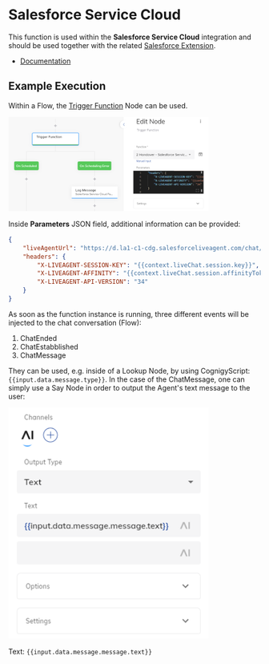 # Salesforce Service Cloud

This function is used within the **Salesforce Service Cloud** integration and should be used together with the related [Salesforce Extension](https://github.com/Cognigy/Extensions/tree/master/extensions/salesforce-service-cloud).

- [Documentation](https://support.cognigy.com/hc/en-us/articles/360020749080-Salesforce-Service-Cloud-Integrate-Live-Chat-Handover)

## Example Execution

Within a Flow, the [Trigger Function](https://docs.cognigy.com/docs/cognigy-functions-1#triggering-a-function) Node can be used.

<img src="./docs/exampleFlow.PNG" width="400" />

Inside **Parameters** JSON field, additional information can be provided:

```json
{
    "liveAgentUrl": "https://d.la1-c1-cdg.salesforceliveagent.com/chat/rest",
    "headers": {
        "X-LIVEAGENT-SESSION-KEY": "{{context.liveChat.session.key}}",
        "X-LIVEAGENT-AFFINITY": "{{context.liveChat.session.affinityToken}}",
        "X-LIVEAGENT-API-VERSION": "34"
    }
}
```

As soon as the function instance is running, three different events will be injected to the chat conversation (Flow):

1. ChatEnded
2. ChatEstabblished
3. ChatMessage

They can be used, e.g. inside of a Lookup Node, by using CognigyScript: `{{input.data.message.type}}`. In the case of the ChatMessage, one can simply use a Say Node in order to output the Agent's text message to the user:

<img src="./docs/exampleOutputSayNode.PNG" width="400" />

Text: `{{input.data.message.message.text}}`
